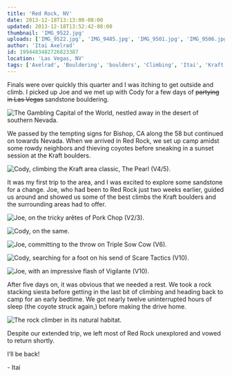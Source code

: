 ```yaml
---
title: 'Red Rock, NV'
date: 2013-12-18T13:13:00-08:00
updated: 2013-12-18T13:52:42-08:00
thumbnail: 'IMG_9522.jpg'
uploads: ['IMG_9522.jpg', 'IMG_9485.jpg', 'IMG_9501.jpg', 'IMG_9506.jpg', 'IMG_9511.jpg', 'IMG_9539.jpg', 'IMG_9541.jpg', 'IMG_9571.jpg']
author: 'Itai Axelrad'
id: 1994483482726823387
location: 'Las Vegas, NV'
tags: ['Axelrad', 'Bouldering', 'boulders', 'Climbing', 'Itai', 'Kraft', 'Nevada', 'Red', 'Rock', 'sandstone']
---
```


Finals were over quickly this quarter and I was itching to get outside and climb. I picked up Joe and we met up with Cody for a few days of ~~partying in Las Vegas~~ sandstone bouldering.

![The Gambling Capital of the World, nestled away in the desert of southern Nevada.](uploads/IMG_9522.jpg)

We passed by the tempting signs for Bishop, CA along the 58 but continued on towards Nevada. When we arrived in Red Rock, we set up camp amidst some rowdy neighbors and thieving coyotes before sneaking in a sunset session at the Kraft boulders.

![Cody, climbing the Kraft area classic, The Pearl (V4/5).](uploads/IMG_9485.jpg)

It was my first trip to the area, and I was excited to explore some sandstone for a change. Joe, who had been to Red Rock just two weeks earlier, guided us around and showed us some of the best climbs the Kraft boulders and the surrounding areas had to offer.

![Joe, on the tricky arêtes of Pork Chop (V2/3).](uploads/IMG_9501.jpg)

![Cody, on the same.](uploads/IMG_9506.jpg)

![Joe, committing to the throw on Triple Sow Cow (V6).](uploads/IMG_9511.jpg)

![Cody, searching for a foot on his send of Scare Tactics (V10).](uploads/IMG_9539.jpg)

![Joe, with an impressive flash of Vigilante (V10).](uploads/IMG_9541.jpg)

After five days on, it was obvious that we needed a rest. We took a rock stacking siesta before getting in the last bit of climbing and heading back to camp for an early bedtime. We got nearly twelve uninterrupted hours of sleep (the coyote struck again,) before making the drive home.

![The rock climber in its natural habitat.](uploads/IMG_9571.jpg)

Despite our extended trip, we left most of Red Rock unexplored and vowed to return shortly.

I’ll be back!

\- Itai
